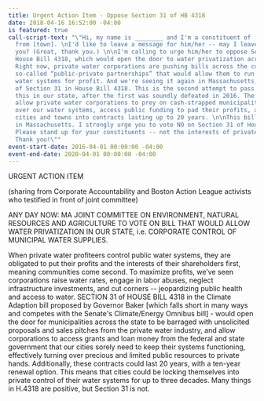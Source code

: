 ```yaml
---
title: Urgent Action Item - Oppose Section 31 of HB 4318
date: 2018-04-16 16:52:00 -04:00
is featured: true
call-script-text: "\"Hi, my name is ________ and I'm a constituent of [Representative/Senator]______'s
  from [town]. \nI'd like to leave a message for him/her -- may I leave that with
  you? (Great, thank you.) \n\nI'm calling to urge him/her to oppose Section 31 of
  House Bill 4318, which would open the door to water privatization across our state.
  Right now, private water corporations are pushing bills across the country to facilitate
  so-called “public-private partnerships” that would allow them to run our public
  water systems for profit. And we're seeing it again in Massachusetts, in the form
  of Section 31 in House Bill 4318. This is the second attempt to pass a bill like
  this in our state, after the first was soundly defeated in 2016. The bill would
  allow private water corporations to prey on cash-strapped municipalities to take
  over our water systems, access public funding to pad their profits, and lock our
  cities and towns into contracts lasting up to 20 years. \n\nThis bill is unacceptable
  in Massachusetts. I strongly urge you to vote NO on Section 31 of House Bill 4318.
  Please stand up for your constituents -- not the interests of private water corporations.
  Thank you!\""
event-start-date: 2016-04-01 00:00:00 -04:00
event-end-date: 2020-04-01 00:00:00 -04:00
---
```


 
URGENT ACTION ITEM 

(sharing from Corporate Accountability and Boston Action League activists who testified in front of joint committee) 

ANY DAY NOW: MA JOINT COMMITTEE ON ENVIRONMENT, NATURAL RESOURCES AND AGRICULTURE TO VOTE ON BILL THAT WOULD ALLOW WATER PRIVATIZATION IN OUR STATE, i.e. CORPORATE CONTROL OF MUNICIPAL WATER SUPPLIES. 

When private water profiteers control public water systems, they are obligated to put their profits and the interests of their shareholders first, meaning communities come second. To maximize profits, we’ve seen corporations raise water rates, engage in labor abuses, neglect infrastructure investments, and cut corners -- jeopardizing public health and access to water.
SECTION 31 of HOUSE BILL 4318 in the Climate Adaption bill proposed by Governor Baker [which falls short in many ways and competes with the Senate's Climate/Energy Omnibus bill] - would open the door for municipalities across the state to be barraged with unsolicited proposals and sales pitches from the private water industry, and allow corporations to access grants and loan money from the federal and state government that our cities sorely need to keep their systems functioning, effectively turning over precious and limited public resources to private hands. Additionally, these contracts could last 20 years, with a ten-year renewal option. This means that cities could be locking themselves into private control of their water systems for up to three decades. 
Many things in H.4318 are positive, but Section 31 is not. 